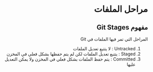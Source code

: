 
<div dir="rtl"> 

# **مراحل الملفات**


 ## مفهوم Git Stages

المراحل التي تمر فيها الملفات في Git 

1. Untracked : لا يتتبع تعديل الملفات 
2. Staged : يتتبع تعديل الملفات لكن لم يتم حفظها بشكل فعلي في المخزن
3. Committed : يتم حفظ الملفات بشكل فعلي في المخزن ولا يمكن التعديل عليها

</div>